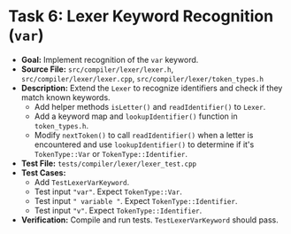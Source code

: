 # Task 6: Lexer Keyword Recognition (`var`)

*   **Goal:** Implement recognition of the `var` keyword.
*   **Source File:** `src/compiler/lexer/lexer.h`, `src/compiler/lexer/lexer.cpp`, `src/compiler/lexer/token_types.h`
*   **Description:** Extend the `Lexer` to recognize identifiers and check if they match known keywords.
    *   Add helper methods `isLetter()` and `readIdentifier()` to `Lexer`.
    *   Add a keyword map and `lookupIdentifier()` function in `token_types.h`.
    *   Modify `nextToken()` to call `readIdentifier()` when a letter is encountered and use `lookupIdentifier()` to determine if it's `TokenType::Var` or `TokenType::Identifier`.
*   **Test File:** `tests/compiler/lexer/lexer_test.cpp`
*   **Test Cases:**
    *   Add `TestLexerVarKeyword`.
    *   Test input `"var"`. Expect `TokenType::Var`.
    *   Test input `" variable "`. Expect `TokenType::Identifier`.
    *   Test input `"v"`. Expect `TokenType::Identifier`.
*   **Verification:** Compile and run tests. `TestLexerVarKeyword` should pass.

